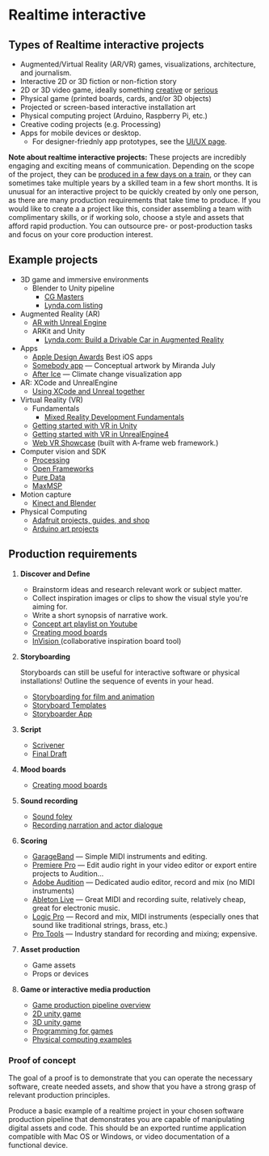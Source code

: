 # Realtime interactive

## Types of Realtime interactive projects

* Augmented/Virtual Reality \(AR/VR\) games, visualizations, architecture, and journalism. 
* Interactive 2D or 3D fiction or non-fiction story
* 2D or 3D video game, ideally something [creative](https://thegameawards.com/nominees/fresh-indie-game) or [serious](https://en.wikipedia.org/wiki/Serious_game)
* Physical game \(printed boards, cards, and/or 3D objects\)
* Projected or screen-based interactive installation art
* Physical computing project \(Arduino, Raspberry Pi, etc.\)
* Creative coding projects \(e.g. Processing)
* Apps for mobile devices or desktop. 
   * For designer-friednly app prototypes, see the [UI/UX page](products-services.md).


**Note about realtime interactive projects:** These projects are incredibly engaging and exciting means of communication. Depending on the scope of the project, they can be [produced in a few days on a train](https://trainjam.com/), or they can sometimes take multiple years by a skilled team in a few short months. It is unusual for an interactive project to be quickly created by only one person, as there are many production requirements that take time to produce. If you would like to create a a project like this, consider assembling a team with complimentary skills, or if working solo, choose a style and assets that afford rapid production. You can outsource pre- or post-production tasks and focus on your core production interest.

## Example projects

* 3D game and immersive environments
  * Blender to Unity pipeline
    * [CG Masters](https://cgmasters.net/free-tutorials/creating-games-with-unity-and-blender/)
    * [Lynda.com listing](https://www.lynda.com/search?q=blender+unity)
* Augmented Reality \(AR\)
  * [AR with Unreal Engine](https://www.lynda.com/Software-Development-tutorials/AR-Unreal-Engine/647670/707639-4.html?org=psu.edu)
  * ARKit and Unity
    * [Lynda.com: Build a Drivable Car in Augmented Reality](https://www.linkedin.com/learning/arkit-and-unity-build-a-drivable-car-in-augmented-reality/introduction?u=76811570)
* Apps
   * [Apple Design Awards](https://developer.apple.com/design/awards/) Best iOS apps
   * [Somebody app](http://somebodyapp.com/) — Conceptual artwork by Miranda July
   * [After Ice](https://www.climatecentral.org/news/app-sea-level-rise-21374) — Climate change visualization app
* AR: XCode and UnrealEngine
    * [Using XCode and Unreal together](https://www.linkedin.com/learning/introduction-to-ar-with-unreal-and-xcode-for-developers/welcome?u=76811570)
* Virtual Reality \(VR\)
  * Fundamentals
    * [Mixed Reality Development Fundamentals](https://www.linkedin.com/learning/mixed-reality-development-fundamentals/introduction?u=76811570)
  * [Getting started with VR in Unity](https://learn.unity.com/tutorial/vr-best-practice) 
  * [Getting started with VR in UnrealEngine4](https://www.tomlooman.com/getting-started-with-vr/)
  * [Web VR Showcase](https://aframe.io/showcase/) \(built with A-frame web framework.\)
* Computer vision and SDK
  * [Processing](https://processing.org/)
  * [Open Frameworks](https://openframeworks.cc/)
  * [Pure Data](https://puredata.info/)
  * [MaxMSP](https://cycling74.com/products/max/)
* Motion capture
  * [Kinect and Blender](https://www.youtube.com/watch?v=1UPZtS5LVvw)
* Physical Computing
   * [Adafruit projects, guides, and shop](https://learn.adafruit.com/)
   * [Arduino art projects](https://create.arduino.cc/projecthub/projects/tags/art)


## Production requirements

1. **Discover and Define**

   * Brainstorm ideas and research relevant work or subject matter.
   * Collect inspiration images or clips to show the visual style you're aiming for. 
   * Write a short synopsis of narrative work.
   * [Concept art playlist on Youtube](https://www.youtube.com/playlist?list=PLMgH0Xj7qSJe6XXj--j_1QyJoztbbq45Z)
   * [Creating mood boards](https://www.linkedin.com/learning/developing-a-mood-board/welcome?u=76811570)
   * [InVision ](https://www.invisionapp.com/)\(collaborative inspiration board tool\)

2. **Storyboarding**

   Storyboards can still be useful for interactive software or physical installations! Outline the sequence of events in your head.

   
   * [Storyboarding for film and animation](https://www.youtube.com/watch?v=RQsvhq28sOI)
   * [Storyboard Templates](https://boords.com/storyboard-template)
   * [Storyboarder App](https://wonderunit.com/storyboarder/)

3. **Script**
   * [Scrivener](https://www.literatureandlatte.com/scrivener/overview)
   * [Final Draft](https://www.finaldraft.com/)

4. **Mood boards**
   * [Creating mood boards](https://www.lynda.com/Design-Color-tutorials/Developing-Mood-Board/141129-2.html?org=psu.edu)

5. **Sound recording**
   * [Sound foley](https://www.youtube.com/watch?v=U_tqB4IZvMk)
   * [Recording narration and actor dialogue](http://www.scarycow.com/lowbudgetaudio/)

6. **Scoring**
   * [GarageBand](https://www.lynda.com/GarageBand-tutorials/GarageBand-11-Essential-Training/84529-2.html?org=psu.edu) — Simple MIDI instruments and editing. 
   * [Premiere Pro](https://www.lynda.com/Premiere-Pro-tutorials/Premiere-Pro-Guru-Audio-Workflow-Essential-Sound-Panel/758641-2.html?org=psu.edu) — Edit audio right in your video editor or export entire projects to Audition...
   * [Adobe Audition](https://www.adobe.com/products/audition.html) — Dedicated audio editor, record and mix \(no MIDI instruments\)
   * [Ableton Live](https://www.ableton.com/en/) — Great MIDI and recording suite, relatively cheap, great for electronic music.
   * [Logic Pro](https://www.apple.com/logic-pro/) — Record and mix, MIDI instruments \(especially ones that sound like traditional strings, brass, etc.\)
   * [Pro Tools](https://www.lynda.com/Pro-Tools-8-tutorials/film-scoring/52768-2.html?org=psu.edu) — Industry standard for recording and mixing; expensive.



7. **Asset production**
   * Game assets
   * Props or devices

8. **Game or interactive media production**
   * [Game production pipeline overview](https://www.researchgate.net/publication/267417785_Content_Creation_for_a_3D_Game_with_Maya_and_Unity_3D)
   * [2D unity game](https://www.lynda.com/Unity-tutorials/Learning-Unity-2D-Sprites/599611-2.html?org=psu.edu)
   * [3D unity game](https://www.lynda.com/Unity-tutorials/Unity-3D-Essential-Training/639062-2.html?org=psu.edu)
   * [Programming for games](https://www.lynda.com/Unity-3D-tutorials/Advanced-Unity-3D-Game-Programming/160270-2.html?org=psu.edu)
   * [Physical computing examples](https://sunnie-sva-physicalcomputing.tumblr.com/)

### Proof of concept

The goal of a proof is to demonstrate that you can operate the necessary software, create needed assets, and show that you have a strong grasp of relevant production principles.

Produce a basic example of a realtime project in your chosen software production pipeline that demonstrates you are capable of manipulating digital assets and code. This should be an exported runtime application compatible with Mac OS or Windows, or video documentation of a functional device.

